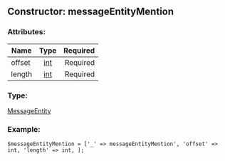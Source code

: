 ## Constructor: messageEntityMention  

### Attributes:

| Name     |    Type       | Required |
|----------|:-------------:|---------:|
|offset|[int](../types/int.md) | Required|
|length|[int](../types/int.md) | Required|
### Type: 

[MessageEntity](../types/MessageEntity.md)
### Example:

```
$messageEntityMention = ['_' => messageEntityMention', 'offset' => int, 'length' => int, ];
```
